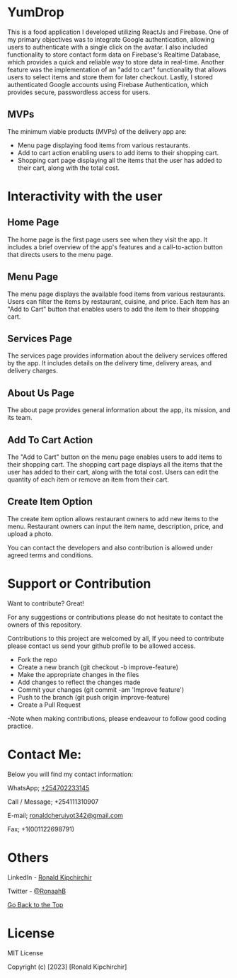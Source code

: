 <h1>YumDrop</h1>

<p>This is a food application I developed utilizing ReactJs and Firebase. One of my primary objectives was to integrate Google authentication, allowing users to authenticate with a single click on the avatar. I also included functionality to store contact form data on Firebase's Realtime Database, which provides a quick and reliable way to store data in real-time. Another feature was the implementation of an "add to cart" functionality that allows users to select items and store them for later checkout. Lastly, I stored authenticated Google accounts using Firebase Authentication, which provides secure, passwordless access for users.
</p>

<h2>MVPs</h2>

<p>The minimum viable products (MVPs) of the delivery app are:</p>

<ul>
    <li>Menu page displaying food items from various restaurants.</li>
    <li>Add to cart action enabling users to add items to their shopping cart.</li>
    <li>Shopping cart page displaying all the items that the user has added to their cart, along with the total cost.</li>
</ul>

# Interactivity with the user

<!-- 
One is able to go through our webpage , login/register. -->

<h2>Home Page</h2>

<p>The home page is the first page users see when they visit the app. It includes a brief overview of the app's features and a call-to-action button that directs users to the menu page.</p>

<h2>Menu Page</h2>

<p>The menu page displays the available food items from various restaurants. Users can filter the items by restaurant, cuisine, and price. Each item has an "Add to Cart" button that enables users to add the item to their shopping cart.</p>

<h2>Services Page</h2>

<p>The services page provides information about the delivery services offered by the app. It includes details on the delivery time, delivery areas, and delivery charges.</p>

<h2>About Us Page</h2>

<p>The about page provides general information about the app, its mission, and its team.</p>

<h2>Add To Cart Action</h2>

<p>The "Add to Cart" button on the menu page enables users to add items to their shopping cart. The shopping cart page displays all the items that the user has added to their cart, along with the total cost. Users can edit the quantity of each item or remove an item from their cart.</p>

<h2>Create Item Option</h2>

<p>The create item option allows restaurant owners to add new items to the menu. Restaurant owners can input the item name, description, price, and upload a photo.</p>

<p>You can contact the developers and also contribution is allowed under agreed terms and conditions.</p>

# Support or Contribution

Want to contribute? Great!

For any suggestions or contributions please do not hesitate to contact the owners of this repository.

Contributions to this project are welcomed by all, If you need to contribute 
please  contact us send your github profile to be allowed access.

 
  * Fork the repo
  * Create a new branch (git checkout -b improve-feature)
  * Make the appropriate changes in the files
  * Add changes to reflect the changes made
  * Commit your changes (git commit -am 'Improve feature')
  * Push to the branch (git push origin improve-feature)
  * Create a Pull Request

-Note when making contributions, please endeavour to follow good coding practice.

# Contact Me:

Below you will find my contact information:

WhatsApp; [+254702233145](https://wa.me/+254702233145/)

Call / Message; +254111310907

E-mail; ronaldcheruiyot342@gmail.com

Fax; +1(001122698791)

# Others

LinkedIn - [Ronald Kipchirchir](https://www.linkedin.com/in/ronald-kipchirchir-034983246/)

Twitter - [@RonaahB](https://twitter.com/RonaahB)

[Go Back to the Top](https://github.com/McRonaah/food_delivery_app/)

# License

MIT License

Copyright (c) [2023] [Ronald Kipchirchir]
